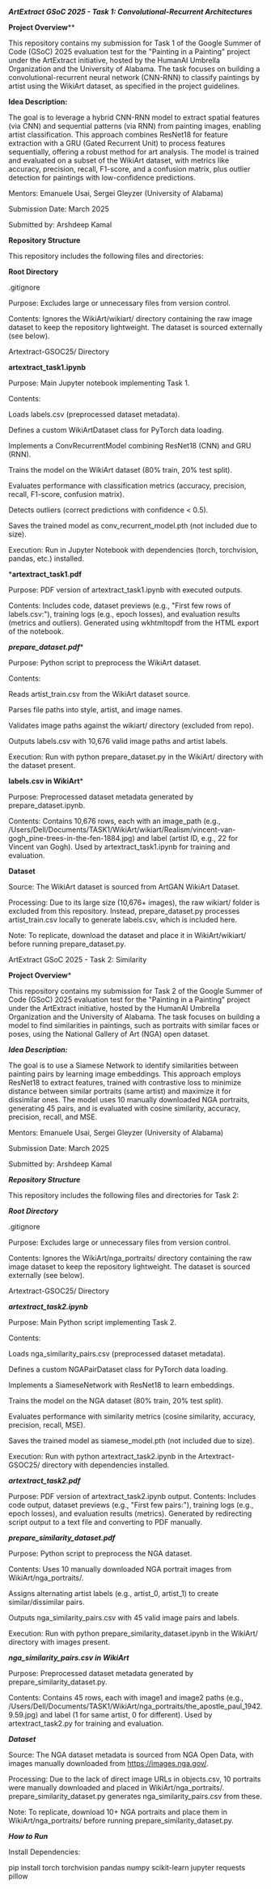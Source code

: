 *****ArtExtract GSoC 2025 - Task 1: Convolutional-Recurrent Architectures*****

****Project Overview******

This repository contains my submission for Task 1 of the Google Summer of Code (GSoC) 2025 evaluation test for the "Painting in a Painting" project under the ArtExtract initiative, hosted by the HumanAI Umbrella Organization and the University of Alabama. The task focuses on building a convolutional-recurrent neural network (CNN-RNN) to classify paintings by artist using the WikiArt dataset, as specified in the project guidelines.

****Idea Description:****

The goal is to leverage a hybrid CNN-RNN model to extract spatial features (via CNN) and sequential patterns (via RNN) from painting images, enabling artist classification. This approach combines ResNet18 for feature extraction with a GRU (Gated Recurrent Unit) to process features sequentially, offering a robust method for art analysis. The model is trained and evaluated on a subset of the WikiArt dataset, with metrics like accuracy, precision, recall, F1-score, and a confusion matrix, plus outlier detection for paintings with low-confidence predictions.

Mentors: Emanuele Usai, Sergei Gleyzer (University of Alabama)

Submission Date: March 2025

Submitted by: Arshdeep Kamal

****Repository Structure****

This repository includes the following files and directories:

****Root Directory****

.gitignore

Purpose: Excludes large or unnecessary files from version control.

Contents: Ignores the WikiArt/wikiart/ directory containing the raw image dataset to keep the repository lightweight. The dataset is sourced externally (see below).

Artextract-GSOC25/ Directory

****artextract_task1.ipynb****

Purpose: Main Jupyter notebook implementing Task 1.

Contents:

Loads labels.csv (preprocessed dataset metadata).

Defines a custom WikiArtDataset class for PyTorch data loading.

Implements a ConvRecurrentModel combining ResNet18 (CNN) and GRU (RNN).

Trains the model on the WikiArt dataset (80% train, 20% test split).

Evaluates performance with classification metrics (accuracy, precision, recall, F1-score, confusion matrix).

Detects outliers (correct predictions with confidence < 0.5).

Saves the trained model as conv_recurrent_model.pth (not included due to size).

Execution: Run in Jupyter Notebook with dependencies (torch, torchvision, pandas, etc.) installed.

*****artextract_task1.pdf****

Purpose: PDF version of artextract_task1.ipynb with executed outputs.

Contents: Includes code, dataset previews (e.g., "First few rows of labels.csv:"), training logs (e.g., epoch losses), and evaluation results (metrics and outliers). Generated using wkhtmltopdf from the HTML export of the notebook.



*****prepare_dataset.pdf******

Purpose: Python script to preprocess the WikiArt dataset.

Contents:

Reads artist_train.csv from the WikiArt dataset source.

Parses file paths into style, artist, and image names.

Validates image paths against the wikiart/ directory (excluded from repo).

Outputs labels.csv with 10,676 valid image paths and artist labels.

Execution: Run with python prepare_dataset.py in the WikiArt/ directory with the dataset present.

****labels.csv in WikiArt*****

Purpose: Preprocessed dataset metadata generated by prepare_dataset.ipynb.

Contents: Contains 10,676 rows, each with an image_path (e.g., /Users/Dell/Documents/TASK1/WikiArt/wikiart/Realism/vincent-van-gogh_pine-trees-in-the-fen-1884.jpg) and label (artist ID, e.g., 22 for Vincent van Gogh). Used by artextract_task1.ipynb for training and evaluation.

****Dataset****

Source: The WikiArt dataset is sourced from ArtGAN WikiArt Dataset.

Processing: Due to its large size (10,676+ images), the raw wikiart/ folder is excluded from this repository. Instead, prepare_dataset.py processes artist_train.csv locally to generate labels.csv, which is included here.

Note: To replicate, download the dataset and place it in WikiArt/wikiart/ before running prepare_dataset.py.

ArtExtract GSoC 2025 - Task 2: Similarity

****Project Overview*****

This repository contains my submission for Task 2 of the Google Summer of Code (GSoC) 2025 evaluation test for the "Painting in a Painting" project under the ArtExtract initiative, hosted by the HumanAI Umbrella Organization and the University of Alabama. The task focuses on building a model to find similarities in paintings, such as portraits with similar faces or poses, using the National Gallery of Art (NGA) open dataset.

*****Idea Description:*****

The goal is to use a Siamese Network to identify similarities between painting pairs by learning image embeddings. This approach employs ResNet18 to extract features, trained with contrastive loss to minimize distance between similar portraits (same artist) and maximize it for dissimilar ones. The model uses 10 manually downloaded NGA portraits, generating 45 pairs, and is evaluated with cosine similarity, accuracy, precision, recall, and MSE.

Mentors: Emanuele Usai, Sergei Gleyzer (University of Alabama)

Submission Date: March 2025

Submitted by: Arshdeep Kamal

*****Repository Structure*****

This repository includes the following files and directories for Task 2:

*****Root Directory*****

.gitignore

Purpose: Excludes large or unnecessary files from version control.

Contents: Ignores the WikiArt/nga_portraits/ directory containing the raw image dataset to keep the repository lightweight. The dataset is sourced externally (see below).

Artextract-GSOC25/ Directory

*****artextract_task2.ipynb*****

Purpose: Main Python script implementing Task 2.

Contents:

Loads nga_similarity_pairs.csv (preprocessed dataset metadata).

Defines a custom NGAPairDataset class for PyTorch data loading.

Implements a SiameseNetwork with ResNet18 to learn embeddings.

Trains the model on the NGA dataset (80% train, 20% test split).

Evaluates performance with similarity metrics (cosine similarity, accuracy, precision, recall, MSE).

Saves the trained model as siamese_model.pth (not included due to size).

Execution: Run with python artextract_task2.ipynb in the Artextract-GSOC25/ directory with dependencies installed.

*****artextract_task2.pdf*****

Purpose: PDF version of artextract_task2.ipynb output.
Contents: Includes code output, dataset previews (e.g., "First few pairs:"), training logs (e.g., epoch losses), and evaluation results (metrics). Generated by redirecting script output to a text file and converting to PDF manually.


*****prepare_similarity_dataset.pdf*****

Purpose: Python script to preprocess the NGA dataset.

Contents:
Uses 10 manually downloaded NGA portrait images from WikiArt/nga_portraits/.

Assigns alternating artist labels (e.g., artist_0, artist_1) to create similar/dissimilar pairs.

Outputs nga_similarity_pairs.csv with 45 valid image pairs and labels.

Execution: Run with python prepare_similarity_dataset.ipynb in the WikiArt/ directory with images present.

*****nga_similarity_pairs.csv in WikiArt*****

Purpose: Preprocessed dataset metadata generated by prepare_similarity_dataset.py.

Contents: Contains 45 rows, each with image1 and image2 paths (e.g., /Users/Dell/Documents/TASK1/WikiArt/nga_portraits/the_apostle_paul_1942.9.59.jpg) and label (1 for same artist, 0 for different). Used by artextract_task2.py for training and evaluation.

*****Dataset*****

Source: The NGA dataset metadata is sourced from NGA Open Data, with images manually downloaded from https://images.nga.gov/.

Processing: Due to the lack of direct image URLs in objects.csv, 10 portraits were manually downloaded and placed in WikiArt/nga_portraits/. prepare_similarity_dataset.py generates nga_similarity_pairs.csv from these.

Note: To replicate, download 10+ NGA portraits and place them in WikiArt/nga_portraits/ before running prepare_similarity_dataset.py.

*****How to Run*****

Install Dependencies:

pip install torch torchvision pandas numpy scikit-learn jupyter requests pillow
